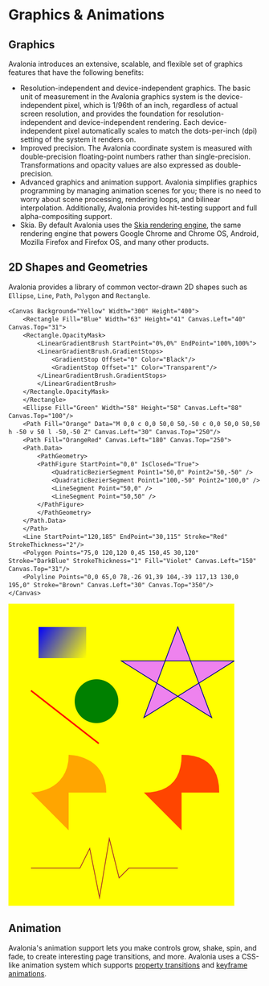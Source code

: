 # Graphics & Animations

## Graphics

Avalonia introduces an extensive, scalable, and flexible set of graphics features that have the following benefits:

* Resolution-independent and device-independent graphics. The basic unit of measurement in the Avalonia graphics system is the device-independent pixel, which is 1/96th of an inch, regardless of actual screen resolution, and provides the foundation for resolution-independent and device-independent rendering. Each device-independent pixel automatically scales to match the dots-per-inch \(dpi\) setting of the system it renders on.
* Improved precision. The Avalonia coordinate system is measured with double-precision floating-point numbers rather than single-precision. Transformations and opacity values are also expressed as double-precision.
* Advanced graphics and animation support. Avalonia simplifies graphics programming by managing animation scenes for you; there is no need to worry about scene processing, rendering loops, and bilinear interpolation. Additionally, Avalonia provides hit-testing support and full alpha-compositing support.
* Skia. By default Avalonia uses the [Skia rendering engine](https://skia.org/), the same rendering engine that powers Google Chrome and Chrome OS, Android, Mozilla Firefox and Firefox OS, and many other products.

## 2D Shapes and Geometries

Avalonia provides a library of common vector-drawn 2D shapes such as `Ellipse`, `Line`, `Path`, `Polygon` and `Rectangle`.

```markup
<Canvas Background="Yellow" Width="300" Height="400">
    <Rectangle Fill="Blue" Width="63" Height="41" Canvas.Left="40" Canvas.Top="31">
    <Rectangle.OpacityMask>
        <LinearGradientBrush StartPoint="0%,0%" EndPoint="100%,100%">
        <LinearGradientBrush.GradientStops>
            <GradientStop Offset="0" Color="Black"/>
            <GradientStop Offset="1" Color="Transparent"/>
        </LinearGradientBrush.GradientStops>
        </LinearGradientBrush>
    </Rectangle.OpacityMask>     
    </Rectangle>
    <Ellipse Fill="Green" Width="58" Height="58" Canvas.Left="88" Canvas.Top="100"/>
    <Path Fill="Orange" Data="M 0,0 c 0,0 50,0 50,-50 c 0,0 50,0 50,50 h -50 v 50 l -50,-50 Z" Canvas.Left="30" Canvas.Top="250"/>
    <Path Fill="OrangeRed" Canvas.Left="180" Canvas.Top="250">
    <Path.Data>
        <PathGeometry>
        <PathFigure StartPoint="0,0" IsClosed="True">
            <QuadraticBezierSegment Point1="50,0" Point2="50,-50" />
            <QuadraticBezierSegment Point1="100,-50" Point2="100,0" />
            <LineSegment Point="50,0" />
            <LineSegment Point="50,50" />
        </PathFigure>
        </PathGeometry>
    </Path.Data>
    </Path>
    <Line StartPoint="120,185" EndPoint="30,115" Stroke="Red" StrokeThickness="2"/>
    <Polygon Points="75,0 120,120 0,45 150,45 30,120" Stroke="DarkBlue" StrokeThickness="1" Fill="Violet" Canvas.Left="150" Canvas.Top="31"/>
    <Polyline Points="0,0 65,0 78,-26 91,39 104,-39 117,13 130,0 195,0" Stroke="Brown" Canvas.Left="30" Canvas.Top="350"/>
</Canvas>
```

![](../../../.gitbook/assets/shapes.png)

## Animation

Avalonia's animation support lets you make controls grow, shake, spin, and fade, to create interesting page transitions, and more. Avalonia uses a CSS-like animation system which supports [property transitions](https://docs.avaloniaui.net/docs/animations/transitions) and [keyframe animations](https://docs.avaloniaui.net/docs/animations/keyframe-animations).

